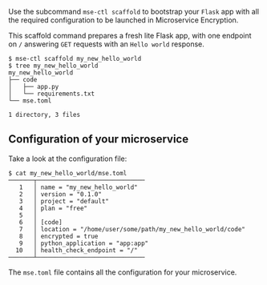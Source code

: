 
Use the subcommand `mse-ctl scaffold` to bootstrap your `Flask` app
with all the required configuration to be launched in Microservice Encryption.

This scaffold command prepares a fresh lite Flask app, with one endpoint on `/` answering
`GET` requests with an `Hello world` response.

```{.bash}
$ mse-ctl scaffold my_new_hello_world
$ tree my_new_hello_world            
my_new_hello_world
├── code
│   ├── app.py
│   └── requirements.txt
└── mse.toml

1 directory, 3 files
```

## Configuration of your microservice

Take a look at the configuration file:

```{.bash}
$ cat my_new_hello_world/mse.toml 
───────┬──────────────────────────────
   1   │ name = "my_new_hello_world"
   2   │ version = "0.1.0"
   3   │ project = "default"
   4   │ plan = "free"
   5   │ 
   6   │ [code]
   7   │ location = "/home/user/some/path/my_new_hello_world/code"
   8   │ encrypted = true
   9   │ python_application = "app:app"
  10   │ health_check_endpoint = "/"
───────┴──────────────────────────────
```

The `mse.toml` file contains all the configuration for your microservice.
